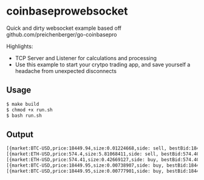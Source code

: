 # coinbaseprowebsocket
Quick and dirty websocket example based off github.com/preichenberger/go-coinbasepro

Highlights:

- TCP Server and Listener for calculations and processing
- Use this example to start your crytpo trading app, and save yourself a headache from unexpected disconnects

## Usage
```sh
$ make build
$ chmod +x run.sh
$ bash run.sh
```

## Output

```sh
[{market:BTC-USD,price:18449.94,size:0.01224668,side: sell, bestBid:18449.94, bestAsk:18449.95}]
[{market:ETH-USD,price:574.4,size:5.81068411,side: sell, bestBid:574.40, bestAsk:574.42}]
[{market:ETH-USD,price:574.41,size:0.42669127,side: buy, bestBid:574.40, bestAsk:574.41}]
[{market:BTC-USD,price:18449.95,size:0.00738907,side: buy, bestBid:18449.94, bestAsk:18449.95}]
[{market:BTC-USD,price:18449.95,size:0.00777901,side: buy, bestBid:18449.94, bestAsk:18449.95}]
```
